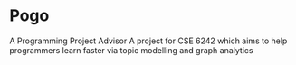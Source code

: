 # Pogo
A Programming Project Advisor
A project for CSE 6242 which aims to help programmers learn faster via topic modelling and graph analytics
